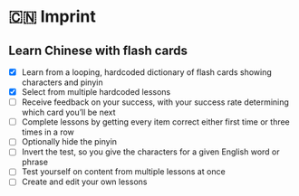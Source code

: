 # 🇨🇳 Imprint

## Learn Chinese with flash cards

- [x] Learn from a looping, hardcoded dictionary of flash cards showing characters and pinyin
- [x] Select from multiple hardcoded lessons
- [ ] Receive feedback on your success, with your success rate determining which card you’ll be next
- [ ] Complete lessons by getting every item correct either first time or three times in a row
- [ ] Optionally hide the pinyin
- [ ] Invert the test, so you give the characters for a given English word or phrase
- [ ] Test yourself on content from multiple lessons at once
- [ ] Create and edit your own lessons
